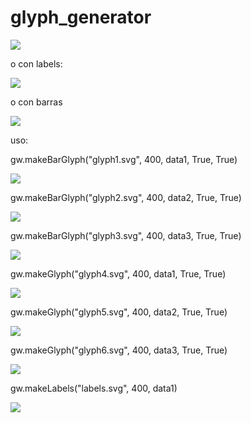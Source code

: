 # glyph_generator
[<img src="test2.svg">]()

o con labels:

[<img src="conlabels.png">]()

o con barras

[<img src="conbarras.png">]()

uso:

gw.makeBarGlyph("glyph1.svg", 400, data1, True, True)

[<img src="glyph1.svg">]()


gw.makeBarGlyph("glyph2.svg", 400, data2, True, True)

[<img src="glyph2.svg">]()

gw.makeBarGlyph("glyph3.svg", 400, data3, True, True)

[<img src="glyph3.svg">]()

gw.makeGlyph("glyph4.svg", 400, data1, True, True)

[<img src="glyph4.svg">]()

gw.makeGlyph("glyph5.svg", 400, data2, True, True)

[<img src="glyph5.svg">]()

gw.makeGlyph("glyph6.svg", 400, data3, True, True)

[<img src="glyph6.svg">]()

gw.makeLabels("labels.svg", 400, data1)

[<img src="labels.svg">]()
